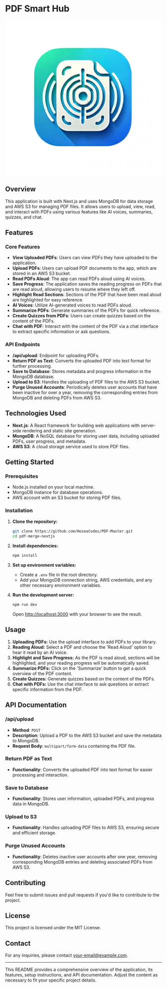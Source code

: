 # PDF Smart Hub

![PDF Smart Hub Logo](./public/IMG_9648.png)

## Overview

This application is built with Next.js and uses MongoDB for data storage and AWS S3 for managing PDF files. It allows users to upload, view, read, and interact with PDFs using various features like AI voices, summaries, quizzes, and chat.

## Features

### Core Features

- **View Uploaded PDFs**: Users can view PDFs they have uploaded to the application.
- **Upload PDFs**: Users can upload PDF documents to the app, which are stored in an AWS S3 bucket.
- **Read PDFs Aloud**: The app can read PDFs aloud using AI voices.
- **Save Progress**: The application saves the reading progress on PDFs that are read aloud, allowing users to resume where they left off.
- **Highlight Read Sections**: Sections of the PDF that have been read aloud are highlighted for easy reference.
- **AI Voices**: Utilize AI-generated voices to read PDFs aloud.
- **Summarize PDFs**: Generate summaries of the PDFs for quick reference.
- **Create Quizzes from PDFs**: Users can create quizzes based on the content of the PDFs.
- **Chat with PDF**: Interact with the content of the PDF via a chat interface to extract specific information or ask questions.

### API Endpoints

- **/api/upload**: Endpoint for uploading PDFs.
- **Return PDF as Text**: Converts the uploaded PDF into text format for further processing.
- **Save to Database**: Stores metadata and progress information in the MongoDB database.
- **Upload to S3**: Handles the uploading of PDF files to the AWS S3 bucket.
- **Purge Unused Accounts**: Periodically deletes user accounts that have been inactive for over a year, removing the corresponding entries from MongoDB and deleting PDFs from AWS S3.

## Technologies Used

- **Next.js**: A React framework for building web applications with server-side rendering and static site generation.
- **MongoDB**: A NoSQL database for storing user data, including uploaded PDFs, user progress, and metadata.
- **AWS S3**: A cloud storage service used to store PDF files.

## Getting Started

### Prerequisites

- Node.js installed on your local machine.
- MongoDB instance for database operations.
- AWS account with an S3 bucket for storing PDF files.

### Installation

1. **Clone the repository:**
   ```bash
   git clone https://github.com/HoseaCodes/PDF-Master.git
   cd pdf-merge-nextjs
   ```

2. **Install dependencies:**
   ```bash
   npm install
   ```

3. **Set up environment variables:**
   - Create a `.env` file in the root directory.
   - Add your MongoDB connection string, AWS credentials, and any other necessary environment variables.

4. **Run the development server:**
   ```bash
   npm run dev
   ```

   Open [http://localhost:3000](http://localhost:3000) with your browser to see the result.

## Usage

1. **Uploading PDFs:** Use the upload interface to add PDFs to your library.
2. **Reading Aloud:** Select a PDF and choose the 'Read Aloud' option to hear it read by an AI voice.
3. **Highlight and Save Progress:** As the PDF is read aloud, sections will be highlighted, and your reading progress will be automatically saved.
4. **Summarize PDFs:** Click on the 'Summarize' button to get a quick overview of the PDF content.
5. **Create Quizzes:** Generate quizzes based on the content of the PDFs.
6. **Chat with PDFs:** Use the chat interface to ask questions or extract specific information from the PDF.

## API Documentation

### /api/upload

- **Method**: `POST`
- **Description**: Upload a PDF to the AWS S3 bucket and save the metadata to MongoDB.
- **Request Body**: `multipart/form-data` containing the PDF file.

### Return PDF as Text

- **Functionality**: Converts the uploaded PDF into text format for easier processing and interaction.

### Save to Database

- **Functionality**: Stores user information, uploaded PDFs, and progress data in MongoDB.

### Upload to S3

- **Functionality**: Handles uploading PDF files to AWS S3, ensuring secure and efficient storage.

### Purge Unused Accounts

- **Functionality**: Deletes inactive user accounts after one year, removing corresponding MongoDB entries and deleting associated PDFs from AWS S3.

## Contributing

Feel free to submit issues and pull requests if you'd like to contribute to the project.

## License

This project is licensed under the MIT License.

## Contact

For any inquiries, please contact [your-email@example.com](mailto:your-email@example.com).

---

This README provides a comprehensive overview of the application, its features, setup instructions, and API documentation. Adjust the content as necessary to fit your specific project details.
